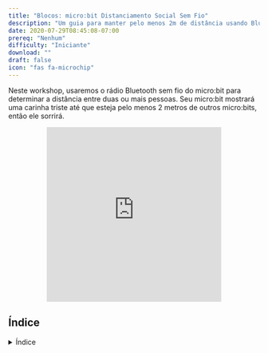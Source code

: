 ```yaml
---
title: "Blocos: micro:bit Distanciamento Social Sem Fio"
description: "Um guia para manter pelo menos 2m de distância usando Bluetooth"
date: 2020-07-29T08:45:08-07:00
prereq: "Nenhum"
difficulty: "Iniciante"
download: ""
draft: false
icon: "fas fa-microchip"
---
```

Neste workshop, usaremos o rádio Bluetooth sem fio do micro:bit para determinar a distância entre duas ou mais pessoas. Seu micro:bit mostrará uma carinha triste até que esteja pelo menos 2 metros de outros micro:bits, então ele sorrirá.

<p style="text-align: center;"><iframe src="https://giphy.com/embed/QtvJ3zmlIZjFQfBM1n" width="350" height="350" frameBorder="0" class="giphy-embed"></iframe>

## Índice

<details close>
<summary>Índice</summary>
{{% children /%}}
</details>

